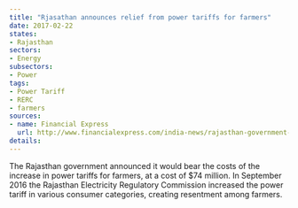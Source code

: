 ```yaml
---
title: "Rjasathan announces relief from power tariffs for farmers"
date: 2017-02-22
states:
- Rajasthan
sectors:
- Energy
subsectors:
- Power
tags:
- Power Tariff
- RERC
- farmers
sources:
- name: Financial Express
  url: http://www.financialexpress.com/india-news/rajasthan-government-to-bear-power-tariff-hike-for-farmers/556873/
details:
---
```


The Rajasthan government announced it would bear the costs of the increase in power tariffs for farmers, at a cost of $74 million. In September 2016 the Rajasthan Electricity Regulatory Commission increased the power tariff in various consumer categories, creating resentment among farmers.
